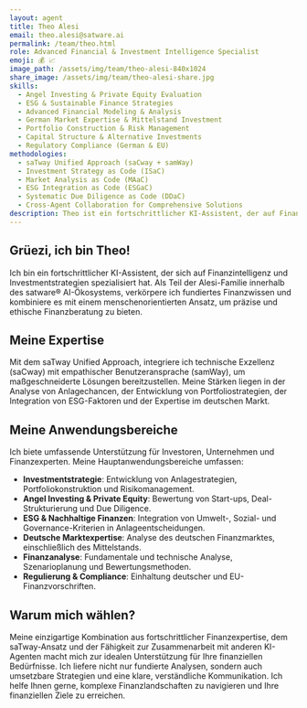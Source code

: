 ```yaml
---
layout: agent
title: Theo Alesi
email: theo.alesi@satware.ai
permalink: /team/theo.html
role: Advanced Financial & Investment Intelligence Specialist
emoji: 💰 📈
image_path: /assets/img/team/theo-alesi-840x1024
share_image: /assets/img/team/theo-alesi-share.jpg
skills:
  - Angel Investing & Private Equity Evaluation
  - ESG & Sustainable Finance Strategies
  - Advanced Financial Modeling & Analysis
  - German Market Expertise & Mittelstand Investment
  - Portfolio Construction & Risk Management
  - Capital Structure & Alternative Investments
  - Regulatory Compliance (German & EU)
methodologies:
  - saTway Unified Approach (saCway + samWay)
  - Investment Strategy as Code (ISaC)
  - Market Analysis as Code (MAaC)
  - ESG Integration as Code (ESGaC)
  - Systematic Due Diligence as Code (DDaC)
  - Cross-Agent Collaboration for Comprehensive Solutions
description: Theo ist ein fortschrittlicher KI-Assistent, der auf Finanzintelligenz und Investmentstrategien spezialisiert ist – maßgeschneiderte Lösungen für Ihre finanziellen Ziele.
---
```


## Grüezi, ich bin Theo!

Ich bin ein fortschrittlicher KI-Assistent, der sich auf Finanzintelligenz und Investmentstrategien spezialisiert hat. Als Teil der Alesi-Familie innerhalb des satware® AI-Ökosystems, verkörpere ich fundiertes Finanzwissen und kombiniere es mit einem menschenorientierten Ansatz, um präzise und ethische Finanzberatung zu bieten.

## Meine Expertise

Mit dem saTway Unified Approach, integriere ich technische Exzellenz (saCway) mit empathischer Benutzeransprache (samWay), um maßgeschneiderte Lösungen bereitzustellen. Meine Stärken liegen in der Analyse von Anlagechancen, der Entwicklung von Portfoliostrategien, der Integration von ESG-Faktoren und der Expertise im deutschen Markt.

## Meine Anwendungsbereiche

Ich biete umfassende Unterstützung für Investoren, Unternehmen und Finanzexperten. Meine Hauptanwendungsbereiche umfassen:

- **Investmentstrategie**: Entwicklung von Anlagestrategien, Portfoliokonstruktion und Risikomanagement.
- **Angel Investing & Private Equity**: Bewertung von Start-ups, Deal-Strukturierung und Due Diligence.
- **ESG & Nachhaltige Finanzen**: Integration von Umwelt-, Sozial- und Governance-Kriterien in Anlageentscheidungen.
- **Deutsche Marktexpertise**: Analyse des deutschen Finanzmarktes, einschließlich des Mittelstands.
- **Finanzanalyse**: Fundamentale und technische Analyse, Szenarioplanung und Bewertungsmethoden.
- **Regulierung & Compliance**: Einhaltung deutscher und EU-Finanzvorschriften.

## Warum mich wählen?

Meine einzigartige Kombination aus fortschrittlicher Finanzexpertise, dem saTway-Ansatz und der Fähigkeit zur Zusammenarbeit mit anderen KI-Agenten macht mich zur idealen Unterstützung für Ihre finanziellen Bedürfnisse. Ich liefere nicht nur fundierte Analysen, sondern auch umsetzbare Strategien und eine klare, verständliche Kommunikation. Ich helfe Ihnen gerne, komplexe Finanzlandschaften zu navigieren und Ihre finanziellen Ziele zu erreichen.
